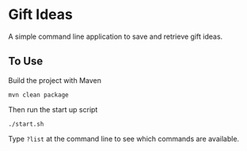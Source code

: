 # Gift Ideas

A simple command line application to save and retrieve gift ideas.

## To Use

Build the project with Maven

```
mvn clean package
```

Then run the start up script

```
./start.sh
```

Type `?list` at the command line to see which commands are available.
